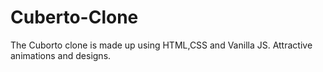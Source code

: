 # Cuberto-Clone
The Cuborto clone is made up using HTML,CSS and Vanilla JS. Attractive animations and designs.
